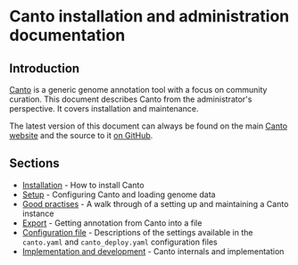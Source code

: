 # Canto installation and administration documentation
## Introduction
[Canto](http://curation.pombase.org/) is a generic genome annotation tool with
a focus on community curation.  This document describes Canto from the
administrator's perspective.  It covers installation and maintenance.

The latest version of this document can always be found on the main
[Canto website](http://curation.pombase.org/docs/canto_admin) and the
source to it
[on GitHub](https://github.com/pombase/canto/blob/master/root/docs/md/canto_admin.md).

## Sections

* [Installation](canto_admin/installation) - How to install Canto
* [Setup](canto_admin/setup) - Configuring Canto and loading genome data
* [Good practises](canto_admin/good_practices) - A walk through of a setting up and
  maintaining a Canto instance
* [Export](canto_admin/data_export.d) - Getting annotation from Canto into a file
* [Configuration file](canto_admin/configuration_file) - Descriptions of the
  settings available in the `canto.yaml` and `canto_deploy.yaml` configuration
  files
* [Implementation and development](canto_admin/development) - Canto internals and
  implementation
